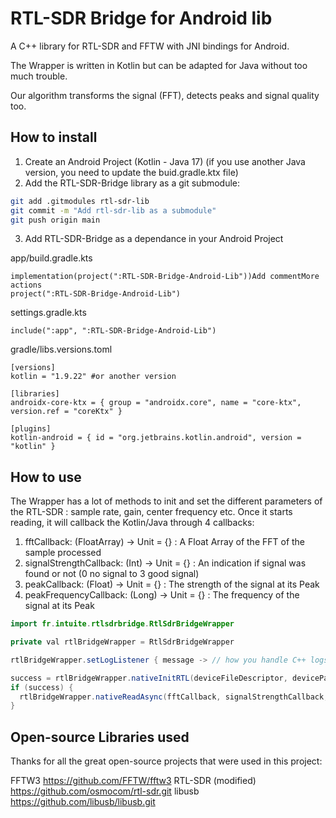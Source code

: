 # RTL-SDR Bridge for Android lib
A C++ library for RTL-SDR and FFTW with JNI bindings for Android.

The Wrapper is written in Kotlin but can be adapted for Java without too much trouble.

Our algorithm transforms the signal (FFT), detects peaks and signal quality too.

## How to install
1. Create an Android Project (Kotlin - Java 17) (if you use another Java version, you need to update the buid.gradle.ktx file)
2. Add the RTL-SDR-Bridge library as a git submodule:
```bash
git add .gitmodules rtl-sdr-lib
git commit -m "Add rtl-sdr-lib as a submodule"
git push origin main
```

3. Add RTL-SDR-Bridge as a dependance in your Android Project

app/build.gradle.kts
```
implementation(project(":RTL-SDR-Bridge-Android-Lib"))Add commentMore actions
project(":RTL-SDR-Bridge-Android-Lib")
```
settings.gradle.kts
```
include(":app", ":RTL-SDR-Bridge-Android-Lib")
```
gradle/libs.versions.toml
```
[versions]
kotlin = "1.9.22" #or another version

[libraries]
androidx-core-ktx = { group = "androidx.core", name = "core-ktx", version.ref = "coreKtx" }

[plugins]
kotlin-android = { id = "org.jetbrains.kotlin.android", version = "kotlin" }
```



## How to use

The Wrapper has a lot of methods to init and set the different parameters of the RTL-SDR : sample rate, gain, center frequency etc.
Once it starts reading, it will callback the Kotlin/Java through 4 callbacks:
1. fftCallback: (FloatArray) -> Unit = {} : A Float Array of the FFT of the sample processed
2. signalStrengthCallback: (Int) -> Unit  = {} : An indication if signal was found or not (0 no signal to 3 good signal)
3. peakCallback: (Float) -> Unit = {} : The strength of the signal at its Peak
4. peakFrequencyCallback: (Long) -> Unit = {} : The frequency of the signal at its Peak

```java
import fr.intuite.rtlsdrbridge.RtlSdrBridgeWrapper

private val rtlBridgeWrapper = RtlSdrBridgeWrapper

rtlBridgeWrapper.setLogListener { message -> // how you handle C++ logs }

success = rtlBridgeWrapper.nativeInitRTL(deviceFileDescriptor, devicePath)
if (success) {
  rtlBridgeWrapper.nativeReadAsync(fftCallback, signalStrengthCallback, peakCallback, peakFrequencyCallback)
}
```

## Open-source Libraries used
Thanks for all the great open-source projects that were used in this project:

FFTW3 https://github.com/FFTW/fftw3
RTL-SDR (modified) https://github.com/osmocom/rtl-sdr.git
libusb  https://github.com/libusb/libusb.git
